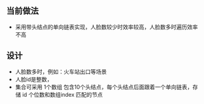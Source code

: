 ## 当前做法
* 采用带头结点的单向链表实现，人脸数较少时效率较高，人脸数多时遍历效率不高

## 设计
* 人脸数多时，例如：火车站出口等场景
* 人脸id是整数，
* 集合可采用 1个数组 包含10个头结点，每个头结点后面跟着一个单向链表，存储 id 个位数和数组index 匹配的节点